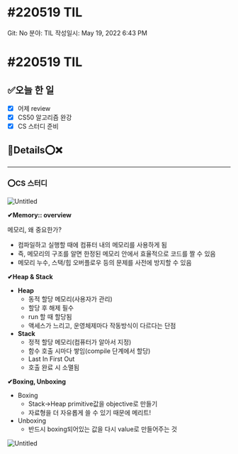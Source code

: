 # #220519 TIL

Git: No
분야: TIL
작성일시: May 19, 2022 6:43 PM

# #220519 TIL

## ****✅오늘 한 일****

- [x]  어제 review
- [x]  CS50 알고리즘 완강
- [x]  CS 스터디 준비

## 💌Details⭕❌

---

### ⭕CS 스터디

![Untitled](#220519%20TIL%20b27e8fd90c5d49288e0f3b55e7bc3862/Untitled.png)

**✔Memory:: overview**

메모리, 왜 중요한가?

- 컴파일하고 실행할 때에 컴퓨터 내의 메모리를 사용하게 됨
- 즉, 메모리의 구조를 알면 한정된 메모리 안에서 효율적으로 코드를 짤 수 있음
- 메모리 누수, 스택/힙 오버플로우 등의 문제를 사전에 방지할 수 있음

**✔Heap & Stack**

- **Heap**
    - 동적 할당 메모리(사용자가 관리)
    - 할당 후 해제 필수
    - run 할 때 할당됨
    - 액세스가 느리고, 운영체제마다 작동방식이 다르다는 단점
- **Stack**
    - 정적 할당 메모리(컴퓨터가 알아서 지정)
    - 함수 호출 시마다 쌓임(compile 단계에서 할당)
    - Last In First Out
    - 호출 완료 시 소멸됨

**✔Boxing, Unboxing**

- Boxing
    - Stack→Heap primitive값을 objective로 만들기
    - 자료형을 더 자유롭게 쓸 수 있기 때문에 메리트!
- Unboxing
    - 반드시 boxing되어있는 값을 다시 value로 만들어주는 것

![Untitled](#220519%20TIL%20b27e8fd90c5d49288e0f3b55e7bc3862/Untitled%201.png)